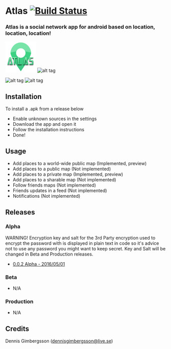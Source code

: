 # Atlas [![Build Status](https://travis-ci.org/Gimbergsson/Atlas.svg?branch=master)](https://travis-ci.org/Gimbergsson/Atlas.svg?branch=master)
### Atlas is a social network app for android based on location, location, location!

![alt tag](https://raw.githubusercontent.com/Gimbergsson/Atlas/master/app/src/main/res/mipmap-xhdpi/ic_launcher.png)
![alt tag](https://www.android.com/static/img/logos-2x/android-wordmark-8EC047.png)

![alt tag](http://dennisgimbergsson.se/images/atlas_01.png)
![alt tag](http://dennisgimbergsson.se/images/atlas_02.png)
## Installation
To install a .apk from a release below
- Enable unknown sources in the settings
- Download the app and open it
- Follow the installation instructions
- Done!

## Usage
- Add places to a world-wide public map (Implemented, preview)
- Add places to a public map (Not implemented)
- Add places to a private map (Implemented, preview)
- Add places to a sharable map (Not implemented)
- Follow friends maps (Not implemented)
- Friends updates in a feed (Not implemented)
- Notifications (Not implemented)

## Releases

### Alpha
WARNING! Encryption key and salt for the 3rd Party encryption used to encrypt the password with is displayed in plain text in code so it's advice not to use any password you might want to keep secret. Key and Salt will be changed in Beta and Production releases.
- [0.0.2 Alpha - 2016/05/01](https://github.com/Gimbergsson/Atlas/raw/master/app/app-release.apk "0.0.2 Alpha - /app/app-release")

### Beta
- N/A

### Production
- N/A

## Credits
Dennis Gimbergsson (dennisgimbergsson@live.se)